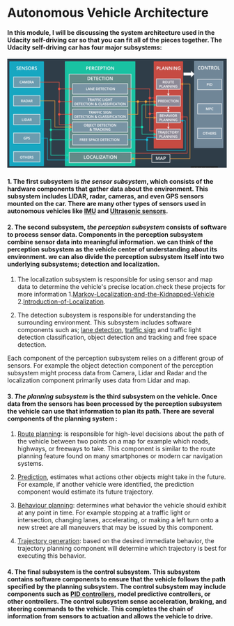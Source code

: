 # Autonomous Vehicle Architecture

#### In this module, I will be discussing the system architecture used in the Udacity self-driving car so that you can fit all of the pieces together. The Udacity self-driving car has four major subsystems:

<p align="right">
<img src="./img/1.png" alt="Autonomous Vehicle Architecture" />
<p align="center">



#### 1. The first subsystem is ***the sensor subsystem***, which consists of the hardware components that gather data about the environment. This subsystem includes LIDAR, radar, cameras, and even GPS sensors mounted on the car. There are many other types of sensors used in autonomous vehicles like [IMU](https://en.wikipedia.org/wiki/Inertial_measurement_unit) and [Ultrasonic sensors](https://en.wikipedia.org/wiki/Parking_sensor).

#### 2. The second subsystem, ***the perception subsystem*** consists of software to process sensor data. Components in the perception subsystem combine sensor data into meaningful information. we can think of the perception subsystem as the vehicle center of understanding about its environment. we can also divide the perception subsystem itself into two underlying subsystems; detection and localization.

  1. The localization subsystem is responsible for using sensor and map data to determine the vehicle's precise location.check these projects for more information 1.[Markov-Localization-and-the-Kidnapped-Vehicle](https://github.com/A2Amir/Markov-Localization-and-the-Kidnapped-Vehicle-) 2.[Introduction-of-Localization](https://github.com/A2Amir/Introduction-of-Localization).
  
  
  2. The detection subsystem is responsible for understanding the surrounding environment. This subsystem includes software components such as; [lane detection](https://github.com/A2Amir/Advanced-Lane-Line-Finding), [traffic sign](https://github.com/A2Amir/Traffic_Sign_Classifier) and traffic light detection classification, object detection and tracking and free space detection.

Each component of the perception subsystem relies on a different group of sensors. For example the object detection component of the perception subsystem might process data from Camera, Lidar and Radar and the localization component primarily uses data from Lidar and map.


#### 3. ***The planning subsystem*** is the third subsystem on the vehicle. Once data from the sensors has been processed by the perception subsystem the vehicle can use that information to plan its path. There are several components of the planning system :

  1. [Route planning](https://github.com/A2Amir/Search-Algorithms-A-Star-and-Dynamic-Prgramming): is responsible for high-level decisions about the path of the vehicle between two points on a map  for example which roads, highways, or freeways to take. This component is similar to the route planning feature found on many smartphones or modern car navigation systems. 
  
  2.  [Prediction](https://github.com/A2Amir/Prediction-Phase-in-the-trajectory-generation-of-cars), estimates what actions other objects might take in the future. For example, if another vehicle were identified, the prediction component would estimate its future trajectory.
  
  3.  [Behaviour planning](https://github.com/A2Amir/Behavior-Planning-by-Finite-State-Machine): determines what behavior the vehicle should exhibit at any point in time. For example stopping at a traffic light or intersection, changing lanes, accelerating, or making a left turn onto a new street are all maneuvers that may be issued by this component.
  
  4. [Trajectory generation](https://github.com/A2Amir/Trajectory-Generation): based on the desired immediate behavior, the trajectory planning component will determine which trajectory is best for executing this behavior.

#### 4. The final subsystem is the control subsystem. This subsystem contains software components to ensure that the vehicle follows the path specified by the planning subsystem. The control subsystem may include components such as [PID controllers](https://github.com/A2Amir/PID-Control), model predictive controllers, or other controllers. The control subsystem sense acceleration, braking, and steering commands to the vehicle. This completes the chain of information from sensors to actuation and allows the vehicle to drive.

